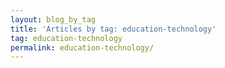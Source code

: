 ```yaml
---
layout: blog_by_tag
title: 'Articles by tag: education-technology'
tag: education-technology
permalink: education-technology/
---
```

